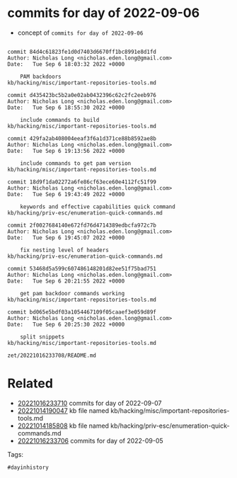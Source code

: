# commits for day of 2022-09-06

- concept of `commits for day of 2022-09-06`

```

commit 84d4c61823fe1d0d7403d6670ff1bc8991e8d1fd
Author: Nicholas Long <nicholas.eden.long@gmail.com>
Date:   Tue Sep 6 18:03:32 2022 +0000

    PAM backdoors
kb/hacking/misc/important-repositories-tools.md

commit d435423bc5b2a0e02ab0432396c62c2fc2eeb976
Author: Nicholas Long <nicholas.eden.long@gmail.com>
Date:   Tue Sep 6 18:55:30 2022 +0000

    include commands to build
kb/hacking/misc/important-repositories-tools.md

commit 429fa2ab408004eeaf3f6a1d371ce88b8592ae8b
Author: Nicholas Long <nicholas.eden.long@gmail.com>
Date:   Tue Sep 6 19:13:56 2022 +0000

    include commands to get pam version
kb/hacking/misc/important-repositories-tools.md

commit 18d9f1da02272a6fe86cf63ece60e4112fc51f99
Author: Nicholas Long <nicholas.eden.long@gmail.com>
Date:   Tue Sep 6 19:43:49 2022 +0000

    keywords and effective capabilities quick command
kb/hacking/priv-esc/enumeration-quick-commands.md

commit 2f0027684140e672fd76d4714389edbcfa972c7b
Author: Nicholas Long <nicholas.eden.long@gmail.com>
Date:   Tue Sep 6 19:45:07 2022 +0000

    fix nesting level of headers
kb/hacking/priv-esc/enumeration-quick-commands.md

commit 53468d5a599c607486148201d82ee51f75bad751
Author: Nicholas Long <nicholas.eden.long@gmail.com>
Date:   Tue Sep 6 20:21:55 2022 +0000

    get pam backdoor commands working
kb/hacking/misc/important-repositories-tools.md

commit bd065e5bdf03a1054467109f05caaef3e059d89f
Author: Nicholas Long <nicholas.eden.long@gmail.com>
Date:   Tue Sep 6 20:25:30 2022 +0000

    split snippets
kb/hacking/misc/important-repositories-tools.md
```

` zet/20221016233708/README.md `

# Related

- [20221016233710](/zet/20221016233710/README.md) commits for day of 2022-09-07
- [20221014190047](/zet/20221014190047/README.md) kb file named kb/hacking/misc/important-repositories-tools.md
- [20221014185808](/zet/20221014185808/README.md) kb file named kb/hacking/priv-esc/enumeration-quick-commands.md
- [20221016233706](/zet/20221016233706/README.md) commits for day of 2022-09-05

Tags:

    #dayinhistory
